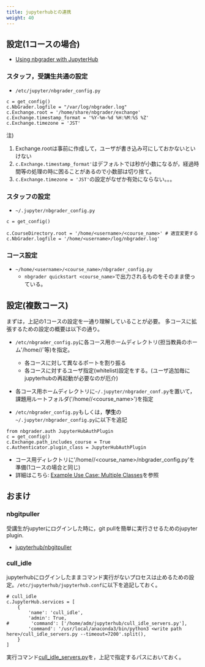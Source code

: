 ```yaml
---
title: jupyterhubとの連携
weight: 40
---
```


## 設定(1コースの場合)

- [Using nbgrader with JupyterHub](https://nbgrader.readthedocs.io/en/stable/configuration/jupyterhub_config.html)

### スタッフ，受講生共通の設定

- `/etc/jupyter/nbgrader_config.py`

```
c = get_config()
c.NbGrader.logfile = "/var/log/nbgrader.log"
c.Exchange.root = '/home/share/nbgrader/exchange'
c.Exchange.timestamp_format = '%Y-%m-%d %H:%M:%S %Z'
c.Exchange.timezone = 'JST'
```

注)

1. Exchange.rootは事前に作成して，ユーザが書き込み可にしておかないといけない
2. `c.Exchange.timestamp_format'`はデフォルトでは秒が小数になるが，経過時間等の処理の時に困ることがあるので小数部は切り捨て。
3. `c.Exchange.timezone = 'JST'`の設定がなぜか有効にならない。。。

### スタッフの設定

- `~/.jupyter/nbgrader_config.py`

```
c = get_config()

c.CourseDirectory.root = '/home/<username>/<course_name>' # 適宜変更する
c.NbGrader.logfile = '/home/<username>/log/nbgrader.log'
```

### コース設定

- `~/home/<username>/<course_name>/nbgrader_config.py`
	- `nbgrader quickstart <course_name>`で出力されるものをそのまま使っている。

## 設定(複数コース)

まずは，上記の1コースの設定を一通り理解していることが必要。
多コースに拡張するための設定の概要は以下の通り。

- `/etc/nbgrader_config.py`に各コース用ホームディレクトリ(担当教員のホーム'/home/<username>/`等)を指定。
	- 各コースに対して異なるポートを割り振る
	- 各コースに対するユーザ指定(whitelist)設定をする。(ユーザ追加毎にjupyterhubの再起動が必要なのが厄介)
- 各コース用ホームディレクトリに`~/.jupyter/nbgrader_conf.py`を置いて，課題用ルートフォルダ('/home/<username>/<course_name>')を指定

- `/etc/nbgrader_config.py`もしくは，**学生**の`~/.jupyter/nbgrader_config.py`に以下を追記
```
from nbgrader.auth JupyterHubAuthPlugin
c = get_config()
c.Exchange.path_includes_course = True
c.Authenticator.plugin_class = JupyterHubAuthPlugin
```
- コース用ディレクトリに'/home/<username>/<course_name>/nbgrader_config.py'を準備(1コースの場合と同じ)
- 詳細はこちら: [Example Use Case: Multiple Classes](https://nbgrader.readthedocs.io/en/latest/configuration/jupyterhub_config.html#example-use-case-multiple-classes)を参照



## おまけ

### nbgitpuller

受講生がjupyterにログインした時に，git pullを簡単に実行させるためのjupyter plugin.

- [jupyterhub/nbgitpuller](https://github.com/jupyterhub/nbgitpuller)



### cull_idle

jupyterhubにログインしたままコマンド実行がないプロセスは止めるための設定。`/etc/jupyterhub/jupyterhub.conf`に以下を追記しておく。

```
# cull_idle
c.JupyterHub.services = [
    {
        'name': 'cull_idle',
        'admin': True,
#        'command': ['/home/adm/jupyterhub/cull_idle_servers.py'],
        'command': '/usr/local/anaconda3/bin/python3 <write path here>/cull_idle_servers.py --timeout=7200'.split(),
    }
]
```

実行コマンド[cull_idle_servers.py](https://github.com/jupyterhub/jupyterhub/blob/master/examples/cull-idle/cull_idle_servers.py)を，上記で指定するパスにおいておく。
